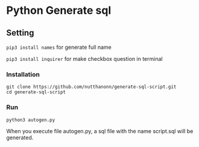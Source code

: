 # Python Generate sql

## Setting

`pip3 install names` for generate full name

`pip3 install inquirer` for make checkbox question in terminal

### Installation

```
git clone https://github.com/nutthanonn/generate-sql-script.git
cd generate-sql-script
```

### Run

```
python3 autogen.py
```

When you execute file autogen.py, a sql file with the name script.sql will be generated.
